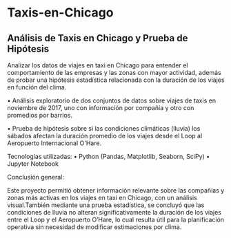 # Taxis-en-Chicago

## Análisis de Taxis en Chicago y Prueba de Hipótesis

Analizar los datos de viajes en taxi en Chicago para entender el comportamiento de las empresas y las zonas con mayor actividad, además de probar una hipótesis estadística relacionada con la duración de los viajes en función del clima.


•	Análisis exploratorio de dos conjuntos de datos sobre viajes de taxis en noviembre de 2017, uno con información por compañía y otro con promedios por barrios.

•	Prueba de hipótesis sobre si las condiciones climáticas (lluvia) los sábados afectan la duración promedio de los viajes desde el Loop al Aeropuerto Internacional O'Hare.


Tecnologías utilizadas:
•	Python (Pandas, Matplotlib, Seaborn, SciPy)
•	Jupyter Notebook

Conclusión general:

Este proyecto permitió obtener información relevante sobre las compañías y zonas más activas en los viajes en taxi en Chicago, con un análisis visual.También mediante una prueba estadística, se concluyó que las condiciones de lluvia no alteran significativamente la duración de los viajes entre el Loop y el Aeropuerto O’Hare, lo cual resulta útil para la planificación operativa sin necesidad de modificar estimaciones por clima.
